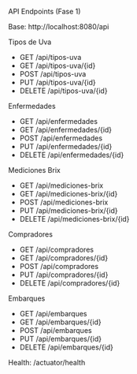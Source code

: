 API Endpoints (Fase 1)

Base: http://localhost:8080/api

Tipos de Uva
- GET /api/tipos-uva
- GET /api/tipos-uva/{id}
- POST /api/tipos-uva
- PUT /api/tipos-uva/{id}
- DELETE /api/tipos-uva/{id}

Enfermedades
- GET /api/enfermedades
- GET /api/enfermedades/{id}
- POST /api/enfermedades
- PUT /api/enfermedades/{id}
- DELETE /api/enfermedades/{id}

Mediciones Brix
- GET /api/mediciones-brix
- GET /api/mediciones-brix/{id}
- POST /api/mediciones-brix
- PUT /api/mediciones-brix/{id}
- DELETE /api/mediciones-brix/{id}

Compradores
- GET /api/compradores
- GET /api/compradores/{id}
- POST /api/compradores
- PUT /api/compradores/{id}
- DELETE /api/compradores/{id}

Embarques
- GET /api/embarques
- GET /api/embarques/{id}
- POST /api/embarques
- PUT /api/embarques/{id}
- DELETE /api/embarques/{id}

Health: /actuator/health
